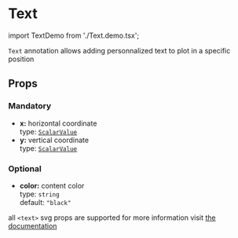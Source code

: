 # Text

import TextDemo from './Text.demo.tsx';

`Text` annotation allows adding personnalized text to plot in a specific position

<TextDemo/>

## Props

### Mandatory

- **x:** horizontal coordinate<br />
  type: [`ScalarValue`](../500_types/scalarValue.md)<br/>
- **y:** vertical coordinate<br />
  type: [`ScalarValue`](../500_types/scalarValue.md)<br/>

### Optional

- **color:** content color<br />
  type: `string`<br/>
  default: `"black"`

all `<text>` svg props are supported for more information visit [the documentation](https://developer.mozilla.org/en-US/docs/Web/SVG/Element/text)
